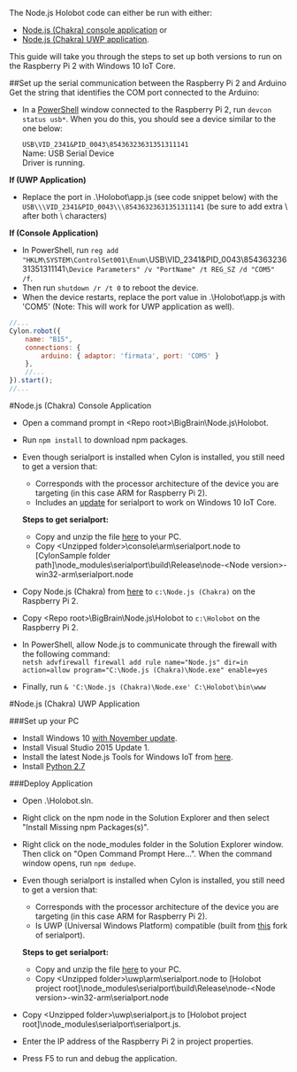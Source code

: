 The Node.js Holobot code can either be run with either:

* [Node.js (Chakra) console application](TODO) or
* [Node.js (Chakra) UWP application](TODO).

This guide will take you through the steps to set up both versions to run on the Raspberry Pi 2 with 
Windows 10 IoT Core.

##Set up the serial communication between the Raspberry Pi 2 and Arduino
Get the string that identifies the COM port connected to the Arduino:

* In a [PowerShell](http://ms-iot.github.io/content/en-US/win10/samples/PowerShell.htm) window connected to the Raspberry Pi 2, run `devcon status usb*`.
  When you do this, you should see a device similar to the one below:

   `USB\VID_2341&PID_0043\85436323631351311141`  
   Name: USB Serial Device  
   Driver is running.
   
**If (UWP Application)**

* Replace the port in .\Holobot\app.js (see code snippet below) with the `USB\\\VID_2341&PID_0043\\\85436323631351311141` (be sure to add extra \ after both \\ characters)

**If (Console Application)**

* In PowerShell, run `reg add "HKLM\SYSTEM\ControlSet001\Enum\`USB\VID_2341&PID_0043\85436323631351311141`\Device Parameters" /v "PortName" /t REG_SZ /d "COM5" /f`.
* Then run `shutdown /r /t 0` to reboot the device.
* When the device restarts, replace the port value in .\Holobot\app.js with 'COM5' (Note: This will work for UWP application as well).

```JavaScript
//...
Cylon.robot({
    name: "B15",
    connections: {
        arduino: { adaptor: 'firmata', port: 'COM5' }
    },
	//...
}).start();
//...
```

#Node.js (Chakra) Console Application
* Open a command prompt in &lt;Repo root&gt;\BigBrain\Node.js\Holobot.
* Run `npm install` to download npm packages.
* Even though serialport is installed when Cylon is installed, you still need to get a version that:  
  * Corresponds with the processor architecture of the device you are targeting (in this case ARM for Raspberry Pi 2).
  * Includes an [update](https://github.com/voodootikigod/node-serialport/pull/550) for serialport to work on Windows 10 IoT Core.  

  **Steps to get serialport:**   
  * Copy and unzip the file [here](TODO) to your PC.
  * Copy &lt;Unzipped folder&gt;\console\arm\serialport.node to [CylonSample folder path]\node_modules\serialport\build\Release\node-&lt;Node version&gt;-win32-arm\serialport.node
* Copy Node.js (Chakra) from [here](TODO) to `c:\Node.js (Chakra)` on the Raspberry Pi 2.
* Copy &lt;Repo root&gt;\BigBrain\Node.js\Holobot to `c:\Holobot` on the Raspberry Pi 2.
* In PowerShell, allow Node.js to communicate through the firewall with the following command:  
  `netsh advfirewall firewall add rule name="Node.js" dir=in action=allow program="C:\Node.js (Chakra)\Node.exe" enable=yes`
* Finally, run `& 'C:\Node.js (Chakra)\Node.exe' C:\Holobot\bin\www`


#Node.js (Chakra) UWP Application

###Set up your PC
* Install Windows 10 [with November update](http://windows.microsoft.com/en-us/windows-10/windows-update-faq).
* Install Visual Studio 2015 Update 1.
* Install the latest Node.js Tools for Windows IoT from [here](https://github.com/ms-iot/ntvsiot/releases).
* Install [Python 2.7](https://www.python.org/downloads/)


###Deploy Application
* Open .\Holobot.sln.
* Right click on the npm node in the Solution Explorer and then select "Install Missing npm Packages(s)".
* Right click on the node_modules folder in the Solution Explorer window. Then click on "Open Command Prompt Here...". 
  When the command window opens, run `npm dedupe`.
* Even though serialport is installed when Cylon is installed, you still need to get a version that:  
  * Corresponds with the processor architecture of the device you are targeting (in this case ARM for Raspberry Pi 2).
  * Is UWP (Universal Windows Platform) compatible (built from [this](https://github.com/ms-iot/node-serialport/tree/uwp) fork of serialport).  

  **Steps to get serialport:**  
  * Copy and unzip the file [here](https://github.com/ms-iot/ntvsiot/releases/download/2.0.4/serialport_WinIoT.zip) to your PC.
  * Copy &lt;Unzipped folder&gt;\uwp\arm\serialport.node to [Holobot project root]\node_modules\serialport\build\Release\node-&lt;Node version&gt;-win32-arm\serialport.node
* Copy &lt;Unzipped folder&gt;\uwp\serialport.js to [Holobot project root]\node_modules\serialport\serialport.js.
* Enter the IP address of the Raspberry Pi 2 in project properties.
* Press F5 to run and debug the application.